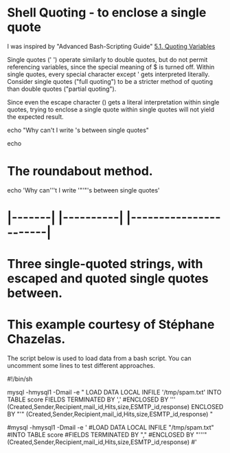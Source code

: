 Shell Quoting - to enclose a single quote
=========================================

I was inspired by "Advanced Bash-Scripting Guide" [5.1. Quoting Variables](http://tldp.org/LDP/abs/html/quotingvar.html "5.1. Quoting Variables")

Single quotes (' ') operate similarly to double quotes, but do not permit referencing variables, since the special meaning of $ is turned off. 
Within single quotes, every special character except ' gets interpreted literally. 
Consider single quotes ("full quoting") to be a stricter method of quoting than double quotes ("partial quoting").

  Since even the escape character (\) gets a literal interpretation within single quotes, trying to enclose a single quote within single quotes will not yield the expected result.

  echo "Why can't I write 's between single quotes"

  echo

  # The roundabout method.
  echo 'Why can'\''t I write '"'"'s between single quotes'
  #    |-------|  |----------|   |-----------------------|
  # Three single-quoted strings, with escaped and quoted single quotes between.

  # This example courtesy of Stéphane Chazelas.

The script below is used to load data from a bash script. You can uncomment some lines to test different approaches.

  #!/bin/sh

  mysql -hmysql1 -Dmail -e "
  LOAD DATA LOCAL INFILE '/tmp/spam.txt'
  INTO TABLE score
  FIELDS TERMINATED BY ','
  #ENCLOSED BY '\'' (Created,Sender,Recipient,mail_id,Hits,size,ESMTP_id,response)
  ENCLOSED BY \"'\" (Created,Sender,Recipient,mail_id,Hits,size,ESMTP_id,response)
  "

  #mysql -hmysql1 -Dmail -e '
  #LOAD DATA LOCAL INFILE "/tmp/spam.txt"
  #INTO TABLE score
  #FIELDS TERMINATED BY ","
  #ENCLOSED BY "'\''" (Created,Sender,Recipient,mail_id,Hits,size,ESMTP_id,response)
  #'
